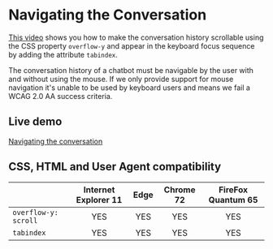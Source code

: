# Navigating the Conversation
[This video](https://www.youtube.com/watch?v=pHvMPSL_2CM) shows you how to make the conversation history scrollable using the CSS property `overflow-y` and appear in the keyboard focus sequence by adding the attribute `tabindex`.

The conversation history of a chatbot must be navigable by the user with and without using the mouse. If we only provide support for mouse navigation it's unable to be used by keyboard users and means we fail a WCAG 2.0 AA success criteria. 

## Live demo ##
[Navigating the conversation](https://canaxess.github.io/canaxess-teaches/chatbot-accessibility-fundamentals/1-navigating-the-conversation/)

## CSS, HTML and User Agent compatibility ##

&nbsp;        | Internet Explorer 11 | Edge | Chrome 72 | FireFox Quantum 65
:------------- |:-------------:| :-----:| :-----:| :-----:
`overflow-y: scroll`    | YES | YES | YES | YES
`tabindex` | YES | YES | YES | YES
